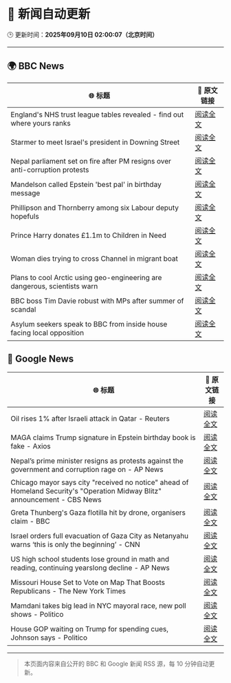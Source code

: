 # 🧠 新闻自动更新

🕒 更新时间：**2025年09月10日 02:00:07（北京时间）**

---

## 🌍 BBC News

| 🌐 标题 | 🔗 原文链接 |
|--------|-------------|
| England's NHS trust league tables revealed - find out where yours ranks | [阅读全文](https://www.bbc.com/news/articles/cq8eqxlypv7o?at_medium=RSS&at_campaign=rss) |
| Starmer to meet Israel's president in Downing Street | [阅读全文](https://www.bbc.com/news/articles/cly9jgmgqe8o?at_medium=RSS&at_campaign=rss) |
| Nepal parliament set on fire after PM resigns over anti-corruption protests | [阅读全文](https://www.bbc.com/news/articles/c0m4vjwrdwgo?at_medium=RSS&at_campaign=rss) |
| Mandelson called Epstein 'best pal' in birthday message | [阅读全文](https://www.bbc.com/news/articles/cwy9dwe50leo?at_medium=RSS&at_campaign=rss) |
| Phillipson and Thornberry among six Labour deputy hopefuls | [阅读全文](https://www.bbc.com/news/articles/c3rvqv9yg4eo?at_medium=RSS&at_campaign=rss) |
| Prince Harry donates £1.1m to Children in Need | [阅读全文](https://www.bbc.com/news/articles/ckg2xknwyp7o?at_medium=RSS&at_campaign=rss) |
| Woman dies trying to cross Channel in migrant boat | [阅读全文](https://www.bbc.com/news/articles/ce84nw9pllwo?at_medium=RSS&at_campaign=rss) |
| Plans to cool Arctic using geo-engineering are dangerous, scientists warn | [阅读全文](https://www.bbc.com/news/articles/c5yqw996q1ko?at_medium=RSS&at_campaign=rss) |
| BBC boss Tim Davie robust with MPs after summer of scandal | [阅读全文](https://www.bbc.com/news/articles/cewnx7y2z42o?at_medium=RSS&at_campaign=rss) |
| Asylum seekers speak to BBC from inside house facing local opposition | [阅读全文](https://www.bbc.com/news/videos/c8exwjkglzro?at_medium=RSS&at_campaign=rss) |

## 📰 Google News

| 🌐 标题 | 🔗 原文链接 |
|--------|-------------|
| Oil rises 1% after Israeli attack in Qatar - Reuters | [阅读全文](https://news.google.com/rss/articles/CBMilAFBVV95cUxPZngyX0tmd3NvZHBYMDBCMDZidUdQeFNjUWZWZXRfZDRqYkgwTERQaHlCMENIeHdtSzk1dGFBeUhDb2FkU3ZxQ0tGc0tUbE5CV2xPS2gyUWtWbmgteEJjVVhMX3F6WUNydkpLQUh6VGRqYnFOVFpGcmtWWTViblZ4a2lsRXdDODA3MWw1Z3NQdHltWHpV?oc=5) |
| MAGA claims Trump signature in Epstein birthday book is fake - Axios | [阅读全文](https://news.google.com/rss/articles/CBMiekFVX3lxTE9tX3lhTF9FR1B4SFNDc1VnNmtWUXB3VXl4REZOUnZmM1pqSDd2d3EtLW9vRkM3WlR6Yi0zUk5NLTRXdmgxMmp1cGpYcUptMVNfblhVTUt6UTJ5WlRmM1BtWVY2dTBTY2tIa21QZXJfaFlHenBvbWY2MzJB?oc=5) |
| Nepal’s prime minister resigns as protests against the government and corruption rage on - AP News | [阅读全文](https://news.google.com/rss/articles/CBMilAFBVV95cUxQdDYzNkd1MHFWekNmekFBR2k3cXh5bjJQXzIzU2JqRGNEbDUwelVtN1hodENaNWlyeDRSaHpsblotRHBqdVJSUE5BUnFOQWlTNTlocGV1cFNSWXlwRlRHUnA3T3hFa3NNd1hCQUlMVmZQOTJpcFVhc1V2emY0SHZYTkdDUFpEVTg4clc5dDRJTTlmdWhs?oc=5) |
| Chicago mayor says city "received no notice" ahead of Homeland Security's "Operation Midway Blitz" announcement - CBS News | [阅读全文](https://news.google.com/rss/articles/CBMiqAFBVV95cUxPbE93aUwtRDJOVFJOZDVEbjFCMFRUS0ZjY01uOEhnTHoyZ2NsZDJ2UnNJeVQwZ1ExbU1yRndzY0NHdUVoMUxFWTluT0I4ZlQ0eFh3cTE4a3FqZTFCaG9uZlpJb3RsUl9kZThqTFp3bTdMUG1ZblBlaG9JenR4cjJxLVdXX19Rb3ExT083Vnc5MGZKMEdpZ0RCTGhXcF9kemxEQVhKb2Q5VDI?oc=5) |
| Greta Thunberg's Gaza flotilla hit by drone, organisers claim - BBC | [阅读全文](https://news.google.com/rss/articles/CBMiWkFVX3lxTE8yUjI3OFFSU2dUVERWM2VlTGxjM3VKNEx1cTQ3QnNjV2Y1VEE3eVpKSFFzY29tTUNNQzQyNDJyWHRORHR6WUVPMHV3blhHS3UtbXR6M0dOeVBhUdIBX0FVX3lxTE4ySHVFcHRqY0pBdVBIQUhIUTI0VUJyY0tlRzVWZG01MnFLRW14ZjI2Z1N0UHo2Y2xQYjg3V3EtcWxhMjlnOTR4NmJqbE10SjU3RjZNVnhoY0c3dkxrNkpV?oc=5) |
| Israel orders full evacuation of Gaza City as Netanyahu warns ‘this is only the beginning’ - CNN | [阅读全文](https://news.google.com/rss/articles/CBMilwFBVV95cUxNWWgzX0kxczczZzd2RGVvLVEzU1AydWJmYlhVenY0cU5DeWdiQTl3dlhXdFhPVTduMmFMMFgtdXd1SEExeXFXMzNrZ1ZJUlFhY3hWdWpUbEM1bHgzcFMzWWpYeUZHWFo0Z3BrSFlpZDVsTEl2MlBzNXdSZ1ZvVkFoUmNRYW51YkJ1VWdVR2djU1NlX2xKXzZV?oc=5) |
| US high school students lose ground in math and reading, continuing yearslong decline - AP News | [阅读全文](https://news.google.com/rss/articles/CBMimwFBVV95cUxQYXVNSmtzdkoyU2F3Zm1KNUx5LW5nUDFpSVplYlNQUjVqc1dWczNwZjlibW1ZLVlzU2pkdjZPTXJBQkdTblVab1FHYnF2dE9tVnUxcVN2ZTk0SHZ1bFNBMkdNYWgyUU92YlAwRlJOSGZzLWx2ZzJBSUNraExpV2FNdU1aYWhwNUZYSlg5ejZfakhYNUhRZUJXdXJzMA?oc=5) |
| Missouri House Set to Vote on Map That Boosts Republicans - The New York Times | [阅读全文](https://news.google.com/rss/articles/CBMilgFBVV95cUxNbVNRdzJZZzdaVURtbEhBcXdQa3N0emFHUGxrU09KSjVHUTdBVDdkSXVoWEo4TVBtaDdPMXprYWRaYXNmcHBac3pqdUtqS29EdTRjakRBaHhnYUlZOVdjZkdHdTNOQmI2SzVkbnNIOUJmajBHalphUFJKNEI4TThFRWxjUmlSMUktclVubFFBSGZROXBCbHc?oc=5) |
| Mamdani takes big lead in NYC mayoral race, new poll shows - Politico | [阅读全文](https://news.google.com/rss/articles/CBMiiwFBVV95cUxNZXhXekZxTVdJRlBxTzdZY0lRRFFrOHN1MkE0VnVHSEhHcVZaZFZmMkdWV2hzOFlGX1pIdDZDRjJzd082clBsc0l3UC00eDFCUERHeDBmZUUzMkFGNEQ1Zk1vUkRhR0NtcnhGNkZpWkVTUTJpSS11U2p2YW83Z2VFTDJRZUVhTnNmOTU0?oc=5) |
| House GOP waiting on Trump for spending cues, Johnson says - Politico | [阅读全文](https://news.google.com/rss/articles/CBMiowFBVV95cUxOYXhQblBfb21YQ0N2ak5xSjNlTU42SmU0UDZzQzRSSG5tNDRnS3lWOUZ0eVd3aHRVVVl2S2xMU3pEeF9hMHFuTl9jSXl1eXR0RU5jUy1kRzZuMG9LSmt5dlA5VDhIeGVkaWVxTExlUG9wMUxSemtXS29taHRmRFo3WmRBV002bE9mdTlSSktoMC00UnRYd1laakIyS3BDTmRZa1Rj?oc=5) |

---
> 本页面内容来自公开的 BBC 和 Google 新闻 RSS 源，每 10 分钟自动更新。